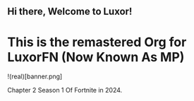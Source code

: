 ## Hi there, Welcome to Luxor!

# This is the remastered Org for LuxorFN (Now Known As MP)
!(real)[banner.png]

Chapter 2 Season 1 Of Fortnite in 2024.

